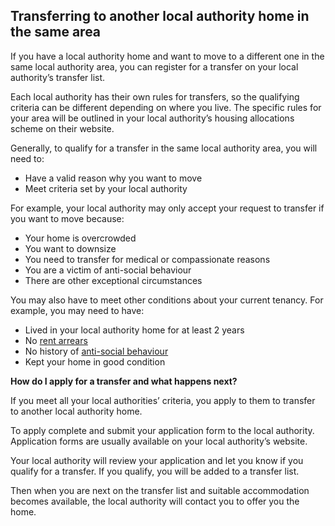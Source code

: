 ##  Transferring to another local authority home in the same area

If you have a local authority home and want to move to a different one in the
same local authority area, you can register for a transfer on your local
authority’s transfer list.

Each local authority has their own rules for transfers, so the qualifying
criteria can be different depending on where you live. The specific rules for
your area will be outlined in your local authority’s housing allocations
scheme on their website.

Generally, to qualify for a transfer in the same local authority area, you
will need to:

  * Have a valid reason why you want to move 
  * Meet criteria set by your local authority 

For example, your local authority may only accept your request to transfer if
you want to move because:

  * Your home is overcrowded 
  * You want to downsize 
  * You need to transfer for medical or compassionate reasons 
  * You are a victim of anti-social behaviour 
  * There are other exceptional circumstances 

You may also have to meet other conditions about your current tenancy. For
example, you may need to have:

  * Lived in your local authority home for at least 2 years 
  * No [ rent arrears ](https://www.citizensinformation.ie/en/housing/local-authority-and-social-housing/rent-arrears-in-social-housing/)
  * No history of [ anti-social behaviour ](/en/housing/local-authority-and-social-housing/anti-social-behaviour-and-rent-arrears-in-social-housing/)
  * Kept your home in good condition 

**How do I apply for a transfer and what happens next?**

If you meet all your local authorities’ criteria, you apply to them to
transfer to another local authority home.

To apply complete and submit your application form to the local authority.
Application forms are usually available on your local authority’s website.

Your local authority will review your application and let you know if you
qualify for a transfer. If you qualify, you will be added to a transfer list.

Then when you are next on the transfer list and suitable accommodation becomes
available, the local authority will contact you to offer you the home.
